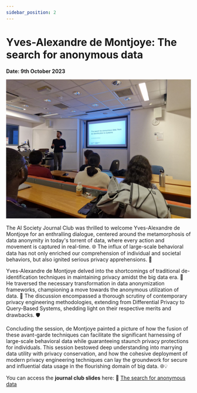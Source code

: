 ```yaml
---
sidebar_position: 2
---
```


# Yves-Alexandre de Montjoye: The search for anonymous data

**Date: 9th October 2023**

![Yves-Alexandre de Montjoye](/img/jc/journal-1-image.jpeg)

The AI Society Journal Club was thrilled to welcome Yves-Alexandre de Montjoye for an enthralling dialogue, centered around the metamorphosis of data anonymity in today's torrent of data, where every action and movement is captured in real-time. 🌐 The influx of large-scale behavioral data has not only enriched our comprehension of individual and societal behaviors, but also ignited serious privacy apprehensions. 🚀

Yves-Alexandre de Montjoye delved into the shortcomings of traditional de-identification techniques in maintaining privacy amidst the big data era. 🛑 He traversed the necessary transformation in data anonymization frameworks, championing a move towards the anonymous utilization of data. 🔄 The discussion encompassed a thorough scrutiny of contemporary privacy engineering methodologies, extending from Differential Privacy to Query-Based Systems, shedding light on their respective merits and drawbacks. 🛡️

Concluding the session, de Montjoye painted a picture of how the fusion of these avant-garde techniques can facilitate the significant harnessing of large-scale behavioral data while guaranteeing staunch privacy protections for individuals. This session bestowed deep understanding into marrying data utility with privacy conservation, and how the cohesive deployment of modern privacy engineering techniques can lay the groundwork for secure and influential data usage in the flourishing domain of big data. 🌐💡

You can access the **journal club slides** here: 📘 [The search for anonymous data](pathname:///jc/the_search_for_anonymous_data.pdf)
